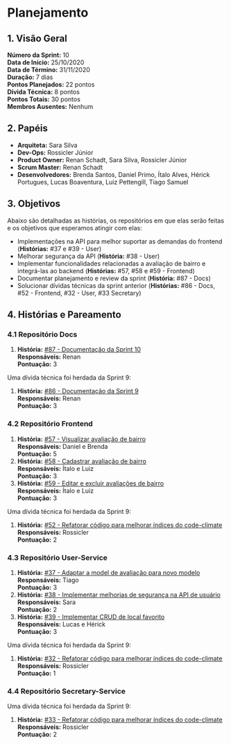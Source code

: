 # Planejamento

## 1. Visão Geral
**Número da Sprint:** 10          
**Data de Início:** 25/10/2020  
**Data de Término:** 31/11/2020  
**Duração:** 7 dias  
**Pontos Planejados:** 22 pontos  
**Dívida Técnica:** 8 pontos  
**Pontos Totais:** 30 pontos  
**Membros Ausentes:** Nenhum    

## 2. Papéis
* **Arquiteta:** Sara Silva
* **Dev-Ops:** Rossicler Júnior 
* **Product Owner:** Renan Schadt, Sara Silva, Rossicler Júnior
* **Scrum Master:** Renan Schadt
* **Desenvolvedores:** Brenda Santos, Daniel Primo, Ítalo Alves, Hérick Portugues, Lucas Boaventura, Luiz Pettengill, Tiago Samuel

## 3. Objetivos
Abaixo são detalhadas as histórias, os repositórios em que elas serão feitas e os objetivos que esperamos atingir com elas:

* Implementações na API para melhor suportar as demandas do frontend (**Histórias:** #37 e #39 - User)
* Melhorar segurança da API (**História:** #38 - User)
* Implementar funcionalidades relacionadas a avaliação de bairro e integrá-las ao backend (**Histórias:** #57, #58 e #59 - Frontend)
* Documentar planejamento e review da sprint (**História:** #87 - Docs)
* Solucionar dívidas técnicas da sprint anterior (**Histórias:** #86 - Docs, #52 - Frontend, #32 - User, #33 Secretary)

## 4. Histórias e Pareamento

### 4.1 Repositório Docs      
1. **História:** [#87 - Documentação da Sprint 10](https://github.com/fga-eps-mds/2020.1-stay-safe-docs/issues/87)    
**Responsáveis:** Renan     
**Pontuação:** 3     

Uma dívida técnica foi herdada da Sprint 9:  

1. **História:** [#86 - Documentação da Sprint 9](https://github.com/fga-eps-mds/2020.1-stay-safe-docs/issues/86)    
**Responsáveis:** Renan       
**Pontuação:** 3   

### 4.2 Repositório Frontend
1. **História:** [#57 - Visualizar avaliação de bairro](https://github.com/fga-eps-mds/2020.1-stay-safe-front-end/issues/57)    
**Responsáveis:** Daniel e Brenda      
**Pontuação:** 5        
2. **História:** [#58 - Cadastrar avaliação de bairro](https://github.com/fga-eps-mds/2020.1-stay-safe-front-end/issues/58)    
**Responsáveis:** Ítalo e Luiz      
**Pontuação:** 3           
3. **História:** [#59 - Editar e excluir avaliações de bairro](https://github.com/fga-eps-mds/2020.1-stay-safe-front-end/issues/59)    
**Responsáveis:** Ítalo e Luiz   
**Pontuação:** 3         

Uma dívida técnica foi herdada da Sprint 9:  

1. **História:** [#52 - Refatorar código para melhorar índices do code-climate](https://github.com/fga-eps-mds/2020.1-stay-safe-front-end/issues/52)    
**Responsáveis:** Rossicler    
**Pontuação:** 2        

### 4.3 Repositório User-Service
1. **História:** [#37 - Adaptar a model de avaliação para novo modelo](https://github.com/fga-eps-mds/2020.1-stay-safe-user-service/issues/37)    
**Responsáveis:** Tiago    
**Pontuação:** 3    
2. **História:** [#38 - Implementar melhorias de segurança na API de usuário](https://github.com/fga-eps-mds/2020.1-stay-safe-user-service/issues/38)    
**Responsáveis:** Sara     
**Pontuação:** 2      
3. **História:** [#39 - Implementar CRUD de local favorito](https://github.com/fga-eps-mds/2020.1-stay-safe-user-service/issues/39)    
**Responsáveis:** Lucas e Hérick       
**Pontuação:** 3     

Uma dívida técnica foi herdada da Sprint 9:  

1. **História:** [#32 - Refatorar código para melhorar índices do code-climate](https://github.com/fga-eps-mds/2020.1-stay-safe-user-service/issues/32)    
**Responsáveis:** Rossicler     
**Pontuação:** 1    

### 4.4 Repositório Secretary-Service

Uma dívida técnica foi herdada da Sprint 9:  

1. **História:** [#33 - Refatorar código para melhorar índices do code-climate](https://github.com/fga-eps-mds/2020.1-stay-safe-secretary-service/issues/33)    
**Responsáveis:** Rossicler        
**Pontuação:** 2     